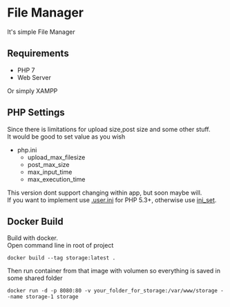 # File Manager 
It's simple File Manager

## Requirements
* PHP 7
* Web Server

Or simply XAMPP


## PHP Settings
Since there is limitations for upload size,post size and some other stuff.\
It would be good to set value as you wish

* php.ini
  * upload_max_filesize
  * post_max_size
  * max_input_time
  * max_execution_time

This version dont support changing within app, but soon maybe will.\
If you want to implement use [.user.ini](https://www.php.net/configuration.file.per-user) for PHP 5.3+, otherwise use [ini_set](https://www.php.net/manual/en/function.ini-set.php).


## Docker Build
Build with docker.\
Open command line in root of project
```
docker build --tag storage:latest .
```
Then run container from that image with volumen so everything is saved in some shared folder 
```
docker run -d -p 8080:80 -v your_folder_for_storage:/var/www/storage --name storage-1 storage
```


